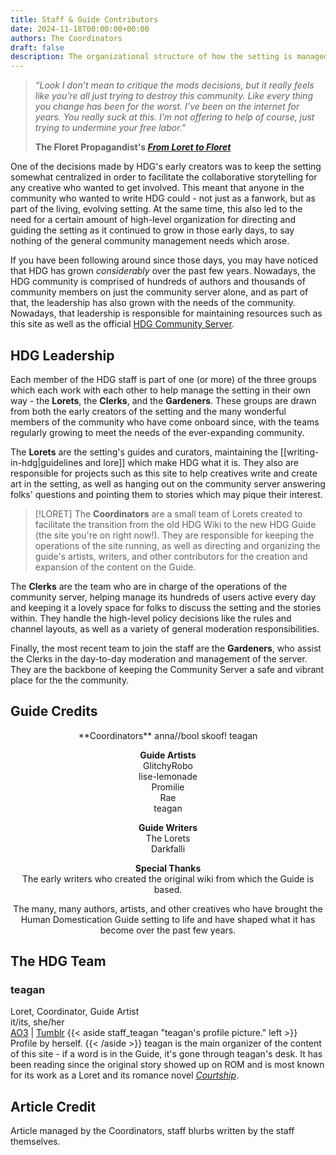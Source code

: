 ```yaml
---
title: Staff & Guide Contributors
date: 2024-11-18T00:00:00+00:00
authors: The Coordinators
draft: false
description: The organizational structure of how the setting is managed and the folks behind it!
---
```

> _“Look I don’t mean to critique the mods decisions, but it really feels like you’re all just trying to destroy this community. Like every thing you change has been for the worst. I’ve been on the internet for years. You really suck at this. I’m not offering to help of course, just trying to undermine your free labor."_
> 
> **The Floret Propagandist's [_From Loret to Floret_](https://archiveofourown.org/works/58870534)**

One of the decisions made by HDG's early creators was to keep the setting somewhat centralized in order to facilitate the collaborative storytelling for any creative who wanted to get involved. This meant that anyone in the community who wanted to write HDG could - not just as a fanwork, but as part of the living, evolving setting. At the same time, this also led to the need for a certain amount of high-level organization for directing and guiding the setting as it continued to grow in those early days, to say nothing of the general community management needs which arose.

If you have been following around since those days, you may have noticed that HDG has grown *considerably* over the past few years. Nowadays, the HDG community is comprised of hundreds of authors and thousands of community members on just the community server alone, and as part of that, the leadership has also grown with the needs of the community. Nowadays, that leadership is responsible for maintaining resources such as this site as well as the official [HDG Community Server](http://discord.humandomestication.guide/).
## HDG Leadership
Each member of the HDG staff is part of one (or more) of the three groups which each work with each other to help manage the setting in their own way - the **Lorets**, the **Clerks**, and the **Gardeners**. These groups are drawn from both the early creators of the setting and the many wonderful members of the community who have come onboard since, with the teams regularly growing to meet the needs of the ever-expanding community.

The **Lorets** are the setting's guides and curators, maintaining the [[writing-in-hdg|guidelines and lore]] which make HDG what it is. They also are responsible for projects such as this site to help creatives write and create art in the setting, as well as hanging out on the community server answering folks' questions and pointing them to stories which may pique their interest.

> [!LORET]
> The **Coordinators** are a small team of Lorets created to facilitate the transition from the old HDG Wiki to the new HDG Guide (the site you're on right now!). They are responsible for keeping the operations of the site running, as well as directing and organizing the guide's artists, writers, and other contributors for the creation and expansion of the content on the Guide.

The **Clerks** are the team who are in charge of the operations of the community server, helping manage its hundreds of users active every day and keeping it a lovely space for folks to discuss the setting and the stories within. They handle the high-level policy decisions like the rules and channel layouts, as well as a variety of general moderation responsibilities.

Finally, the most recent team to join the staff are the **Gardeners**, who assist the Clerks in the day-to-day moderation and management of the server. They are the backbone of keeping the Community Server a safe and vibrant place for the the community.
## Guide Credits
<center>**Coordinators**  
anna//bool  
skoof!  
teagan

**Guide Artists**  
GlitchyRobo  
lise-lemonade  
Promilie  
Rae  
teagan

**Guide Writers**  
The Lorets  
Darkfalli

**Special Thanks**  
The early writers who created the original wiki from which the Guide is based.

The many, many authors, artists, and other creatives who have brought the Human Domestication Guide setting to life and have shaped what it has become over the past few years.</center>
## The HDG Team
### teagan
Loret, Coordinator, Guide Artist  
it/its, she/her  
[AO3](https://archiveofourown.org/users/teagan_the_doll/) | [Tumblr](https://www.tumblr.com/teagan-the-doll)
{{< aside staff_teagan "teagan's profile picture." left >}}
    Profile by herself.
{{< /aside >}}
teagan is the main organizer of the content of this site - if a word is in the Guide, it's gone through teagan's desk. It has been reading since the original story showed up on ROM and is most known for its work as a Loret and its romance novel [*Courtship*](https://archiveofourown.org/works/48043465/).
## Article Credit
Article managed by the Coordinators, staff blurbs written by the staff themselves.